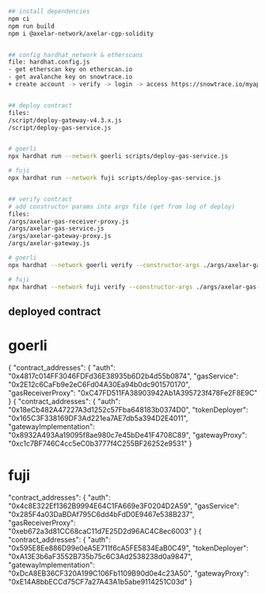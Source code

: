 ```bash
## install dependencies
npm ci
npm run build
npm i @axelar-network/axelar-cgp-solidity


## config hardhat network & etherscans
file: hardhat.config.js
- get etherscan key on etherscan.io
- get avalanche key on snowtrace.io
+ create account -> verify -> login -> access https://snowtrace.io/myapikey -> add new key


## deploy contract
files:
/script/deploy-gateway-v4.3.x.js
/script/deploy-gas-service.js


# goerli
npx hardhat run --network goerli scripts/deploy-gas-service.js

# fuji
npx hardhat run --network fuji scripts/deploy-gas-service.js


## verify contract
# add constructor params into args file (get from log of deploy)
files:
/args/axelar-gas-receiver-proxy.js
/args/axelar-gas-service.js
/args/axelar-gateway-proxy.js
/args/axelar-gateway.js

# goerli
npx hardhat --network goerli verify --constructor-args ./args/axelar-gas-receiver-proxy.js {DEPLOYED_CONTRACT_ADDRESS}

# fuji
npx hardhat --network fuji verify --constructor-args ./args/axelar-gas-receiver-proxy.js {DEPLOYED_CONTRACT_ADDRESS}
```

## deployed contract

# goerli

{
"contract_addresses": {
"auth": "0x4817c014FF3046FDFd36E38935b6D2b4d55b0874",
"gasService": "0x2E12c6CaFb9e2eC6Fd04A30Ea94b0dc901570170",
"gasReceiverProxy": "0xC47FD511FA38903942Ab1A395723f478Fe2F8E9C"
}
{
"contract_addresses": {
"auth": "0x18eCb482A47227A3d1252c57Fba648183b0374D0",
"tokenDeployer": "0x165C3F338169DF3Ad221ea7AE7db5a394D2E4011",
"gatewayImplementation": "0x8932A493Aa19095f8ae980c7e45bDe41F4708C89",
"gatewayProxy": "0xc1c7BF746C4cc5eC0b3777f4C255BF26252e9531"
}

# fuji

"contract_addresses": {
"auth": "0x4c8E322Ef1362B9994E64C1FA669e3F0204D2A59",
"gasService": "0x285F4a03DaBDAf795C6dd4bFdD0E9467e538B237",
"gasReceiverProxy": "0xeb672a3d81CC68caC11d7E25D2d96AC4C8ec6003"
}
{
"contract_addresses": {
"auth": "0x595E8Ee886D99e0eA5E711f6cA5FE5834EaB0C49",
"tokenDeployer": "0xA13E3b6aF3552B735b75c6C3Ad2538238d0a9847",
"gatewayImplementation": "0xDcA8EB36CF320A199C106Fb1109B90d0e4c23A50",
"gatewayProxy": "0xE14A8bbECCd75CF7a27A43A1b5abe9114251C03d"
}
